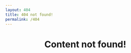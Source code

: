 ```yaml
---
layout: 404
title: 404 not found!
permalink: /404
---
```


<center> <h1>Content not found!</h1> </center>

